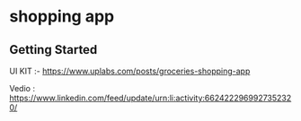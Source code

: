 # shopping app



## Getting Started

UI KIT :- https://www.uplabs.com/posts/groceries-shopping-app

Vedio : https://www.linkedin.com/feed/update/urn:li:activity:6624222969927352320/
